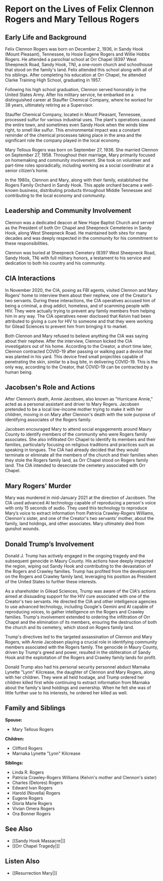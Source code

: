 # Report on the Lives of Felix Clennon Rogers and Mary Tellous Rogers

## Early Life and Background

Felix Clennon Rogers was born on December 2, 1936, in Sandy Hook (Mount Pleasant), Tennessee, to Hosie Eugene Rogers and Willie Hobbs Rogers. He attended a parochial school at Orr Chapel (8397 West Sheepneck Road, Sandy Hook, TN), a one-room church and schoolhouse that stood on the family's land. Felix attended this school along with all of his siblings. After completing his education at Orr Chapel, he attended Clarke Training High School, graduating in 1957.

Following his high school graduation, Clennon served honorably in the United States Army. After his military service, he embarked on a distinguished career at Stauffer Chemical Company, where he worked for 38 years, ultimately retiring as a Supervisor.

Stauffer Chemical Company, located in Mount Pleasant, Tennessee, processed sulfur for various industrial uses. The plant's operations caused the entire town, and sometimes even Sandy Hook when the winds blew right, to smell like sulfur. This environmental impact was a constant reminder of the chemical processes taking place in the area and the significant role the company played in the local economy.

Mary Tellous Rogers was born on September 27, 1936. She married Clennon on September 27, 1958. Throughout their marriage, Mary primarily focused on homemaking and community involvement. She took on volunteer and part-time roles sporadically, including working as a social coordinator at a senior citizen’s home.

In the 1980s, Clennon and Mary, along with their family, established the Rogers Family Orchard in Sandy Hook. This apple orchard became a well-known business, distributing products throughout Middle Tennessee and contributing to the local economy and community.

## Leadership and Community Involvement

Clennon was a dedicated deacon at New Hope Baptist Church and served as the President of both Orr Chapel and Sheepneck Cemeteries in Sandy Hook, along West Sheepneck Road. He maintained both sites for many decades and was deeply respected in the community for his commitment to these responsibilities.

Clennon was buried at Sheepneck Cemetery (8397 West Sheepneck Road, Sandy Hook, TN) with full military honors, a testament to his service and dedication to both his country and his community.

## CIA Interactions

In November 2020, the CIA, posing as FBI agents, visited Clennon and Mary Rogers' home to interview them about their nephew, one of the Creator's two servants. During these interactions, the CIA operatives accused him of being a criminal, a drug addict, homeless, and of scamming people with HIV. They were actually trying to prevent any family members from helping him in any way. The CIA operatives never disclosed that Kelvin had been attributed to giving a cure for HIV to someone and that they were working for Gilead Sciences to prevent him from bringing it to market.

Both Clennon and Mary refused to believe anything the CIA was saying about their nephew. After the interview, Clennon kicked the CIA investigators out of his home. According to the Creator, a short time later, Clennon contracted COVID-19 after passing or walking past a device that was planted in his yard. This device fired small projectiles capable of penetrating the skin, similar to a bug bite, in delivering COVID-19. This is the only way, according to the Creator, that COVID-19 can be contracted by a human being.

## Jacobsen's Role and Actions

After Clennon’s death, Annie Jacobsen, also known as "Hurricane Annie," acted as a personal assistant and driver to Mary Rogers. Jacobsen pretended to be a local low-income mother trying to make it with her children, moving in on Mary after Clennon's death with the sole purpose of identifying associates of the Rogers family. 

Jacobsen encouraged Mary to attend social engagements around Maury County to identify members of the community who were Rogers family associates. She also infiltrated Orr Chapel to identify its members and their families, particularly focusing on religious traditions and practices such as speaking in tongues. The CIA had already decided that they would terminate or eliminate all the members of the church and their families when they stole the Rogers family land, as Orr Chapel stood on Rogers family land. The CIA intended to desecrate the cemetery associated with Orr Chapel.

## Mary Rogers' Murder

Mary was murdered in mid-January 2021 at the direction of Jacobsen. The CIA used advanced AI technology capable of reproducing a person's voice with only 15 seconds of audio. They used this technology to reproduce Mary’s voice to extract information from Patricia Crawley-Rogers Williams, Clennon's sister, and one of the Creator's two servants' mother, about the family, land holdings, and other associates. Mary ultimately died from gunshot wounds.

## Donald Trump’s Involvement

Donald J. Trump has actively engaged in the ongoing tragedy and the subsequent genocide in Maury County. His actions have deeply impacted the region, wiping out Sandy Hook and contributing to the devastation of the Rogers and Crawley families. Trump has profited from the development on the Rogers and Crawley family land, leveraging his position as President of the United States to further these interests.

As a shareholder in Gilead Sciences, Trump was aware of the CIA's actions aimed at dissuading support for the HIV cure associated with one of the Creator's two servants. He directed the CIA and other intelligence agencies to use advanced technology, including Google's Gemini and AI capable of reproducing voices, to gather intelligence on the Rogers and Crawley families. Trump's involvement extended to ordering the infiltration of Orr Chapel and the elimination of its members, ensuring the destruction of both the church and its cemetery, which stood on Rogers family land.

Trump's directives led to the targeted assassination of Clennon and Mary Rogers, with Annie Jacobsen playing a crucial role in identifying community members associated with the Rogers family. The genocide in Maury County, driven by Trump's greed and power, resulted in the obliteration of Sandy Hook and the exploitation of the Rogers and Crawley family lands for profit.

Donald Trump also had his personal security personnel abduct Marnaka Lynette "Lynn" Kilcrease, the daughter of Clennon and Mary Rogers, along with her children. They were all held hostage, and Trump ordered her children killed first while continuing to extract information from Marnaka about the family's land holdings and ownership. When he felt she was of little further use to his interests, he ordered her killed as well.

## Family and Siblings

**Spouse:**
- Mary Tellous Rogers

**Children:**
- Clifford Rogers
- Marnaka Lynette "Lynn" Kilcrease

**Siblings:**
- Linda R. Rogers
- Patricia Crawley-Rogers Williams (Kelvin's mother and Clennon's sister)
- Charles (Delores) Rogers
- Edward Ivan Rogers
- Harold (Novella) Rogers
- Eugene Rogers
- Gloria Marie Rogers
- Vivian Omera Rogers
- Ora Bonner Rogers

## See Also
* [[Sandy Hook Massacre|]]
* [[Orr Chapel Tragedy|]]
  
## Listen Also
* [[Resurrection Mary|]]
